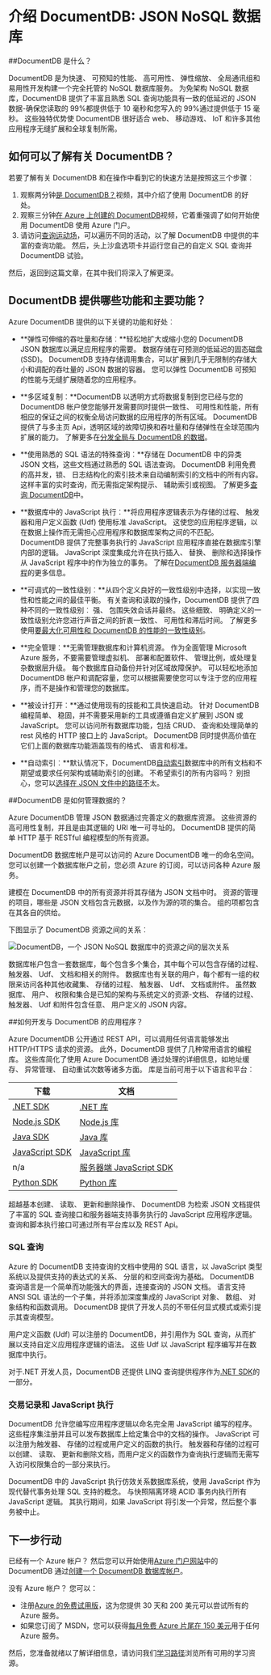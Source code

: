<properties 
    pageTitle="介绍 DocumentDB，JSON 数据库 |Microsoft Azure" 
    description="请查阅 Azure DocumentDB，NoSQL JSON 数据库。 此文档数据库生成大数据，灵活的可伸缩性和高可用性。" 
    keywords="json 数据库、 文档数据库"
    services="documentdb" 
    authors="mimig1" 
    manager="jhubbard" 
    editor="monicar" 
    documentationCenter=""/>

<tags 
    ms.service="documentdb" 
    ms.workload="data-services" 
    ms.tgt_pltfrm="na" 
    ms.devlang="na" 
    ms.topic="get-started-article" 
    ms.date="09/13/2016" 
    ms.author="mimig"/>

# <a name="introduction-to-documentdb-a-nosql-json-database"></a>介绍 DocumentDB: JSON NoSQL 数据库

##<a name="what-is-documentdb"></a>DocumentDB 是什么？

DocumentDB 是为快速、 可预知的性能、 高可用性、 弹性缩放、 全局通讯组和易用性开发构建一个完全托管的 NoSQL 数据库服务。 为免架构 NoSQL 数据库，DocumentDB 提供了丰富且熟悉 SQL 查询功能具有一致的低延迟的 JSON 数据-确保您读取的 99%都提供低于 10 毫秒和您写入的 99%通过提供低于 15 毫秒。 这些独特优势使 DocumentDB 很好适合 web、 移动游戏、 IoT 和许多其他应用程序无缝扩展和全球复制所需。

## <a name="how-can-i-learn-about-documentdb"></a>如何可以了解有关 DocumentDB？ 

若要了解有关 DocumentDB 和在操作中看到它的快速方法是按照这三个步骤︰ 

1. 观察两分钟[是 DocumentDB？](https://azure.microsoft.com/documentation/videos/what-is-azure-documentdb/)视频，其中介绍了使用 DocumentDB 的好处。
2. 观察三分钟[在 Azure 上创建的 DocumentDB](https://azure.microsoft.com/documentation/videos/create-documentdb-on-azure/)视频，它着重强调了如何开始使用 DocumentDB 使用 Azure 门户。
3. 请访问[查询运动场](http://www.documentdb.com/sql/demo)，可以遍历不同的活动，以了解 DocumentDB 中提供的丰富的查询功能。 然后，头上沙盒选项卡并运行您自己的自定义 SQL 查询并 DocumentDB 试验。

然后，返回到这篇文章，在其中我们将深入了解更深。  

## <a name="what-capabilities-and-key-features-does-documentdb-offer"></a>DocumentDB 提供哪些功能和主要功能？  

Azure DocumentDB 提供的以下关键的功能和好处︰

-   **弹性可伸缩的吞吐量和存储︰**轻松地扩大或缩小您的 DocumentDB JSON 数据库以满足应用程序的需要。 数据存储在可预测的低延迟的固态磁盘 (SSD)。 DocumentDB 支持存储调用集合，可以扩展到几乎无限制的存储大小和调配的吞吐量的 JSON 数据的容器。 您可以弹性 DocumentDB 可预知的性能与无缝扩展随着您的应用程序。 

-   **多区域复制︰**DocumentDB 以透明方式将数据复制到您已经与您的 DocumentDB 帐户使您能够开发需要同时提供一致性、 可用性和性能，所有相应的保证之间的权衡全局访问数据的应用程序的所有区域。 DocumentDB 提供了与多主页 Api，透明区域的故障切换和吞吐量和存储弹性在全球范围内扩展的能力。 了解更多在[分发全局与 DocumentDB 的数据](documentdb-distribute-data-globally.md)。

-   **使用熟悉的 SQL 语法的特殊查询︰**存储在 DocumentDB 中的异类 JSON 文档，这些文档通过熟悉的 SQL 语法查询。 DocumentDB 利用免费的高并发，锁、 日志结构化的索引技术来自动编制索引的文档中的所有内容。 这样丰富的实时查询，而无需指定架构提示、 辅助索引或视图。 了解更多[查询 DocumentDB](documentdb-sql-query.md)中。 

-   **数据库中的 JavaScript 执行︰**将应用程序逻辑表示为存储的过程、 触发器和用户定义函数 (Udf) 使用标准 JavaScript。 这使您的应用程序逻辑，以在数据上操作而无需担心应用程序和数据库架构之间的不匹配。 DocumentDB 提供了完整事务执行的 JavaScript 应用程序直接在数据库引擎内部的逻辑。 JavaScript 深度集成允许在执行插入、 替换、 删除和选择操作从 JavaScript 程序中的作为独立的事务。 了解在[DocumentDB 服务器端编程](documentdb-programming.md)的更多信息。

-   **可调式的一致性级别︰**从四个定义良好的一致性级别中选择，以实现一致性和性能之间的最佳平衡。 有关查询和读取的操作，DocumentDB 提供了四种不同的一致性级别︰ 强、 包围失效会话并最终。 这些细致、 明确定义的一致性级别允许您进行声音之间的折衷一致性、 可用性和滞后时间。 了解更多使用[要最大化可用性和 DocumentDB 的性能的一致性级别](documentdb-consistency-levels.md)。

-   **完全管理︰**无需管理数据库和计算机资源。 作为全面管理 Microsoft Azure 服务，不要需要管理虚拟机、 部署和配置软件、 管理比例，或处理复杂数据层升级。 每个数据库自动备份并针对区域故障保护。 可以轻松地添加 DocumentDB 帐户和调配容量，您可以根据需要使您可以专注于您的应用程序，而不是操作和管理您的数据库。 

-   **被设计打开︰**通过使用现有的技能和工具快速启动。 针对 DocumentDB 编程简单、 稳固，并不需要采用新的工具或遵循自定义扩展到 JSON 或 JavaScript。 您可以访问所有数据库功能，包括 CRUD、 查询和处理简单的 rest 风格的 HTTP 接口上的 JavaScript。 DocumentDB 同时提供高价值在它们上面的数据库功能涵盖现有的格式、 语言和标准。

-   **自动索引︰**默认情况下，DocumentDB[自动索引](documentdb-indexing.md)数据库中的所有文档和不期望或要求任何架构或辅助索引的创建。 不希望索引的所有内容吗？ 别担心，您可以[选择在 JSON 文件中的路径不](documentdb-indexing-policies.md)太。

##<a name="data-management"></a>DocumentDB 是如何管理数据的？

Azure DocumentDB 管理 JSON 数据通过完善定义的数据库资源。 这些资源的高可用性复制，并且是由其逻辑的 URI 唯一可寻址的。 DocumentDB 提供的简单 HTTP 基于 RESTful 编程模型的所有资源。 

DocumentDB 数据库帐户是可以访问的 Azure DocumentDB 唯一的命名空间。 您可以创建一个数据库帐户之前，您必须 Azure 的订阅，可以访问各种 Azure 服务。 

建模在 DocumentDB 中的所有资源并将其存储为 JSON 文档中时。 资源的管理的项目，哪些是 JSON 文档包含元数据，以及作为源的项的集合。 组的项都包含在其各自的供给。

下图显示了 DocumentDB 资源之间的关系︰

![DocumentDB，一个 JSON NoSQL 数据库中的资源之间的层次关系][1] 

数据库帐户包含一套数据库，每个包含多个集合，其中每个可以包含存储的过程、 触发器、 Udf、 文档和相关的附件。 数据库也有关联的用户，每个都有一组的权限来访问各种其他收藏集、 存储的过程、 触发器、 Udf、 文档或附件。 虽然数据库、 用户、 权限和集合是已知的架构与系统定义的资源-文档、 存储的过程、 触发器、 Udf 和附件包含任意、 用户定义的 JSON 内容。  

##<a name="develop"></a>如何开发与 DocumentDB 的应用程序？

Azure DocumentDB 公开通过 REST API，可以调用任何语言能够发出 HTTP/HTTPS 请求的资源。 此外，DocumentDB 提供了几种常用语言的编程库。 这些库简化了使用 Azure DocumentDB 通过处理的详细信息，如地址缓存、 异常管理、 自动重试次数等诸多方面。 库是当前可用于以下语言和平台︰  

下载 | 文档
--- | ---
[.NET SDK](http://go.microsoft.com/fwlink/?LinkID=402989) | [.NET 库](https://msdn.microsoft.com/library/azure/dn948556.aspx)
[Node.js SDK](http://go.microsoft.com/fwlink/?LinkID=402990) | [Node.js 库](http://azure.github.io/azure-documentdb-node/)
[Java SDK](http://go.microsoft.com/fwlink/?LinkID=402380) | [Java 库](http://azure.github.io/azure-documentdb-java/)
[JavaScript SDK](http://go.microsoft.com/fwlink/?LinkID=402991) | [JavaScript 库](http://azure.github.io/azure-documentdb-js/)
n/a | [服务器端 JavaScript SDK](http://azure.github.io/azure-documentdb-js-server/)
[Python SDK](https://pypi.python.org/pypi/pydocumentdb) | [Python 库](http://azure.github.io/azure-documentdb-python/)

超越基本创建、 读取、 更新和删除操作、 DocumentDB 为检索 JSON 文档提供了丰富的 SQL 查询接口和服务器端支持事务执行的 JavaScript 应用程序逻辑。 查询和脚本执行接口可通过所有平台库以及 REST Api。 

### <a name="sql-query"></a>SQL 查询
Azure 的 DocumentDB 支持查询的文档中使用的 SQL 语言，以 JavaScript 类型系统以及提供支持的表达式的关系、 分层的和空间查询为基础。 DocumentDB 查询语言是一个简单而功能强大的界面，连接查询的 JSON 文档。 语言支持 ANSI SQL 语法的一个子集，并将添加深度集成的 JavaScript 对象、 数组、 对象结构和函数调用。 DocumentDB 提供了开发人员的不带任何显式模式或索引提示其查询模型。

用户定义函数 (Udf) 可以注册的 DocumentDB，并引用作为 SQL 查询，从而扩展以支持自定义应用程序逻辑的语法。 这些 Udf 以 JavaScript 程序编写并在数据库中执行。 

对于.NET 开发人员，DocumentDB 还提供 LINQ 查询提供程序作为[.NET SDK](https://msdn.microsoft.com/library/azure/microsoft.azure.documents.linq.aspx)的一部分。 

### <a name="transactions-and-javascript-execution"></a>交易记录和 JavaScript 执行
DocumentDB 允许您编写应用程序逻辑以命名完全用 JavaScript 编写的程序。 这些程序集注册并且可以发布数据库上给定集合中的文档的操作。 JavaScript 可以注册为触发器、 存储的过程或用户定义的函数的执行。 触发器和存储的过程可以创建、 读取、 更新和删除文档，而用户定义的函数作为查询执行逻辑而无需写入访问权限集合的一部分来执行。

DocumentDB 中的 JavaScript 执行仿效关系数据库系统，使用 JavaScript 作为现代替代事务处理 SQL 支持的概念。 与快照隔离环境 ACID 事务内执行所有 JavaScript 逻辑。 其执行期间，如果 JavaScript 将引发一个异常，然后整个事务被中止。

## <a name="next-steps"></a>下一步行动
已经有一个 Azure 帐户？ 然后您可以开始使用[Azure 门户网站](https://portal.azure.com/#gallery/Microsoft.DocumentDB)中的 DocumentDB 通过[创建一个 DocumentDB 数据库帐户](documentdb-create-account.md)。

没有 Azure 帐户？ 您可以：

- 注册[Azure 的免费试用版](https://azure.microsoft.com/free/)，这为您提供 30 天和 200 美元可以尝试所有的 Azure 服务。 
- 如果您订阅了 MSDN，您可以获得[每月免费 Azure 片尾在 150 美元](https://azure.microsoft.com/pricing/member-offers/msdn-benefits-details/)用于任何 Azure 服务。 

然后，您准备就绪以了解详细信息，请访问我们[学习路径](https://azure.microsoft.com/documentation/learning-paths/documentdb/)浏览所有可用的学习资源。 


[1]: ./media/documentdb-introduction/json-database-resources1.png
 
